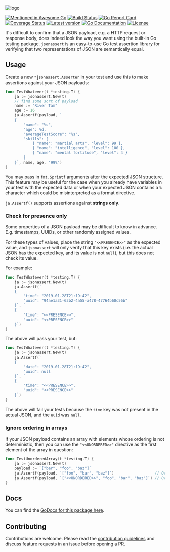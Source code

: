 ![logo](./logo.png)

[![Mentioned in Awesome Go](https://awesome.re/mentioned-badge.svg)](https://github.com/avelino/awesome-go)
[![Build Status](https://github.com/kinbiko/jsonassert/workflows/Go/badge.svg)](https://github.com/kinbiko/jsonassert/actions)
[![Go Report Card](https://goreportcard.com/badge/github.com/kinbiko/jsonassert)](https://goreportcard.com/report/github.com/kinbiko/jsonassert)
[![Coverage Status](https://coveralls.io/repos/github/kinbiko/jsonassert/badge.svg)](https://coveralls.io/github/kinbiko/jsonassert)
[![Latest version](https://img.shields.io/github/tag/kinbiko/jsonassert.svg?label=latest%20version&style=flat)](https://github.com/kinbiko/jsonassert/releases)
[![Go Documentation](http://img.shields.io/badge/godoc-documentation-blue.svg?style=flat)](https://pkg.go.dev/github.com/kinbiko/jsonassert)
[![License](https://img.shields.io/github/license/kinbiko/jsonassert.svg?style=flat)](https://github.com/kinbiko/jsonassert/blob/master/LICENSE)

It's difficult to confirm that a JSON payload, e.g. a HTTP request or response body, does indeed look the way you want using the built-in Go testing package.
`jsonassert` is an easy-to-use Go test assertion library for verifying that two representations of JSON are semantically equal.

## Usage

Create a new `*jsonassert.Asserter` in your test and use this to make assertions against your JSON payloads:

```go
func TestWhatever(t *testing.T) {
	ja := jsonassert.New(t)
	// find some sort of payload
	name := "River Tam"
	age := 16
	ja.Assertf(payload, `
	{
		"name": "%s",
		"age": %d,
		"averageTestScore": "%s",
		"skills": [
			{ "name": "martial arts", "level": 99 },
			{ "name": "intelligence", "level": 100 },
			{ "name": "mental fortitude", "level": 4 }
		]
	}`, name, age, "99%")
}
```

You may pass in `fmt.Sprintf` arguments after the expected JSON structure.
This feature may be useful for the case when you already have variables in your test with the expected data or when your expected JSON contains a `%` character which could be misinterpreted as a format directive.

`ja.Assertf()` supports assertions against **strings only**.

### Check for presence only

Some properties of a JSON payload may be difficult to know in advance.
E.g. timestamps, UUIDs, or other randomly assigned values.

For these types of values, place the string `"<<PRESENCE>>"` as the expected value, and `jsonassert` will only verify that this key exists (i.e. the actual JSON has the expected key, and its value is not `null`), but this does not check its value.

For example:

```go
func TestWhatever(t *testing.T) {
	ja := jsonassert.New(t)
	ja.Assertf(`
	{
		"time": "2019-01-28T21:19:42",
		"uuid": "94ae1a31-63b2-4a55-a478-47764b60c56b"
	}`, `
	{
		"time": "<<PRESENCE>>",
		"uuid": "<<PRESENCE>>"
	}`)
}
```

The above will pass your test, but:

```go
func TestWhatever(t *testing.T) {
	ja := jsonassert.New(t)
	ja.Assertf(`
	{
		"date": "2019-01-28T21:19:42",
		"uuid": null
	}`, `
	{
		"time": "<<PRESENCE>>",
		"uuid": "<<PRESENCE>>"
	}`)
}
```

The above will fail your tests because the `time` key was not present in the actual JSON, and the `uuid` was `null`.

### Ignore ordering in arrays

If your JSON payload contains an array with elements whose ordering is not deterministic, then you can use the `"<<UNORDERED>>"` directive as the first element of the array in question:

```go
func TestUnorderedArray(t *testing.T) {
	ja := jsonassert.New(t)
	payload := `["bar", "foo", "baz"]`
	ja.Assertf(payload, `["foo", "bar", "baz"]`)                  // Order matters, will fail your test.
	ja.Assertf(payload, `["<<UNORDERED>>", "foo", "bar", "baz"]`) // Order agnostic, will pass your test.
}
```

## Docs

You can find the [GoDocs for this package here](https://pkg.go.dev/github.com/kinbiko/jsonassert).

## Contributing

Contributions are welcome. Please read the [contribution guidelines](./.github/CONTRIBUTING.md) and discuss feature requests in an issue before opening a PR.
